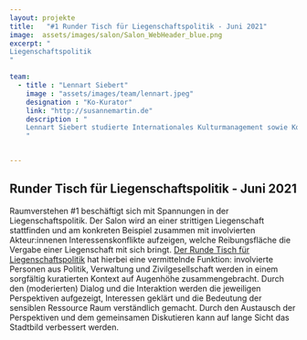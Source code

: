 ```yaml
---
layout: projekte
title:   "#1 Runder Tisch für Liegenschaftspolitik - Juni 2021"
image:  assets/images/salon/Salon_WebHeader_blue.png
excerpt: "
Liegenschaftspolitik
"

team:
  - title : "Lennart Siebert"
    image : "assets/images/team/lennart.jpeg"
    designation : "Ko-Kurator"
    link: "http://susannemartin.de"
    description : "
    Lennart Siebert studierte Internationales Kulturmanagement sowie Kommunikation & PR. Seit 2006 arbeitet er interdisziplinär (in den Bereichen Literatur, Event, Musik, Fotografie und Kunst) rundum Europa als Künstler- und Kulturmanager mit den Schwerpunkten Kommunikation, Kultur- und Liegenschaftspolitik. Spezialisiert hat er sich dabei branchenübergreifende Synergien aufzuspüren, zu vermitteln und zu fördern. Seit 2015 setzt Lennart Siebert sein Wissen für die Belius GmbH / Stiftung ein, wo er seit 2020 auch Partner ist. Darüber hinaus leitet er die Koordinierungsstelle des Runden Tisches Liegenschaftspolitik und hat in 2020 das Online-Magazin STADT NEUDENKEN gegründet.
    " 


---
```

## Runder Tisch für Liegenschaftspolitik - Juni 2021 

Raumverstehen #1 beschäftigt sich mit Spannungen in der Liegenschaftspolitik. Der Salon wird an einer strittigen Liegenschaft stattfinden und am konkreten Beispiel zusammen mit involvierten Akteur:innenen Interessenskonflikte aufzeigen, welche Reibungsfläche die Vergabe einer Liegenschaft mit sich bringt. [Der Runde Tisch für Liegenschaftspolitik](https://stadtneudenken.net/runder-tisch/) hat hierbei eine vermittelnde Funktion: involvierte Personen aus Politik, Verwaltung und Zivilgesellschaft werden in einem sorgfältig kuratierten Kontext auf Augenhöhe zusammengebracht. Durch den (moderierten) Dialog und die Interaktion werden die jeweiligen Perspektiven aufgezeigt, Interessen geklärt und die Bedeutung der sensiblen Ressource Raum verständlich gemacht. Durch den Austausch der Perspektiven und dem gemeinsamen Diskutieren kann auf lange Sicht das Stadtbild verbessert werden.

